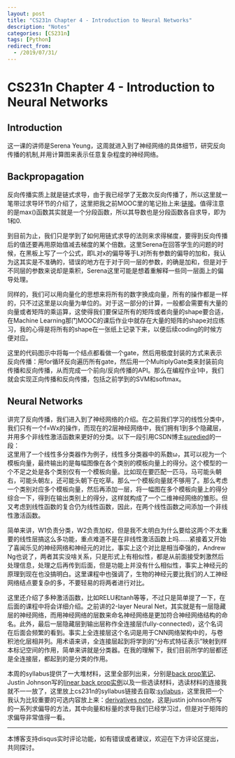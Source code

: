 ```yaml
---
layout: post
title: "CS231n Chapter 4 - Introduction to Neural Networks"
description: "Notes"
categories: [CS231n]
tags: [Python]
redirect_from:
  - /2019/07/31/
---
```


# CS231n Chapter 4 - Introduction to Neural Networks      

## Introduction  

这一课的讲师是Serena Yeung，这周就进入到了神经网络的具体细节，研究反向传播的机制,并用计算图来表示任意复杂程度的神经网络。  

## Backpropagation  

反向传播实质上就是链式求导，由于我已经学了无数次反向传播了，所以这里就一笔带过求导环节的介绍了，这里把我之前MOOC里的笔记抬上来:[链接](http://justin-yu.me/blog/2019/02/16/Neural-Network-and-Deep-Learning-Chapter-3/)。值得注意的是max()函数其实就是一个分段函数，所以其导数也是分段函数各自求导，即为1和0.    

到目前为止，我们只是学到了如何用链式求导的法则来求得梯度，要得到反向传播后的值还要再用原始值减去梯度的某个倍数。这里Serena在回答学生的问题的时候，在黑板上写了一个公式，即L对x的偏导等于L对所有参数的偏导的加和，我认为这其实是不准确的，错误的地方在于对于同一层的参数，的确是加和，但是对于不同层的参数来说却是乘积，Serena这里可能是想着重解释一些同一层面上的偏导处理。  

同样的，我们可以用向量化的思想来将所有的数字换成向量，所有的操作都是一样的，只不过这里是以向量为单位的。对于这一部分的计算，一般都会需要有大量的向量或者矩阵的乘运算，这使得我们要保证所有的矩阵或者向量的shape要合适，在Machine Learning那门MOOC的课后作业中就存在大量的矩阵的shape对应练习，我的心得是将所有的shape在一张纸上记录下来，以便后续coding的时候方便对应。  

这里的代码图示中将每一个结点都看做一个gate，然后用极度封装的方式来表示反向传播：用for循环反向遍历所有gate，然后用一个MultiplyGate类来封装前向传播和反向传播，从而完成一个前向/反向传播的API。那么在编程作业1中，我们就会实现正向传播和反向传播，包括之前学到的SVM和softmax。  

## Neural Networks  

讲完了反向传播，我们进入到了神经网络的介绍。在之前我们学习的线性分类中，我们只有一个f=Wx的操作，而现在的2层神经网络中，我们拥有1到多个隐藏层，并用多个非线性激活函数来更好的分类。以下一段引用CSDN博主[suredied](https://blog.csdn.net/suredied/article/details/82320317)的一段：  
这里用了一个线性多分类器作为例子，线性多分类器中的系数ω，其可以视为一个模板向量，最终输出的是每幅图像在各个类别的模板向量上的得分。这个模型的一个不足之处是各个类别仅有一个模板向量。比如现在要匹配一匹马，马可能头朝右，可能头朝左，还可能头朝下在吃草。那么一个模板向量就不够用了。那么考虑一个类别对应多个模板向量，然后再添加一层，将一幅图在多个模板向量上的得分综合一下，得到在输出类别上的得分，这样就构成了一个二维神经网络的雏形。但又考虑到线性函数的复合仍为线性函数，因此，在两个线性函数之间添加一个非线性激活函数。  

简单来讲，W1负责分类，W2负责加权，但是我不太明白为什么要给这两个不太重要的线性层搞这么多功能，重点难道不是在非线性激活函数上吗……紧接着又开始了喜闻乐见的神经网络和神经元的对比，事实上这个对比是相当牵强的，Andrew Ng也说了，两者其实没啥关系，只是形式上有相似性，都是从前面接受刺激然后处理信息，处理之后再传到后面，但是功能上并没有什么相似性，事实上神经元的原理到现在也没搞明白。这里课程中也强调了，生物的神经元要比我们的人工神经网络结点要复杂的多，不要轻易的将两者进行对比。  

这里还介绍了多种激活函数，比如RELU和tanh等等，不过只是简单提了一下，在后面的课程中将会详细介绍。之前讲的2-layer Neural Net，其实就是有一层隐藏层的神经网络，而用神经网络的层数来命名神经网络是更加符合神经网络结构的命名。此外，最后一层隐藏层到输出层称作全连接层(fully-connected)，这个名词在后面会频繁的看到。事实上全连接层这个名词是用于CNN网络架构中的，与卷积池化层相并列。用术语来讲，全连接层起到将学到的“分布式特征表示”映射到样本标记空间的作用，简单来讲就是分类器。在我的理解下，我们目前所学的层都还是全连接层，都起到的是分类的作用。  

本周的syllabus提供了一大堆材料，这里全部列出来，分别是[back prop笔记](https://cs231n.github.io/optimization-2/)、Justin Johnson写的[linear back prop实例](http://cs231n.stanford.edu/handouts/linear-backprop.pdf)以及一些选读材料，选读材料的连接我就不一一放了，这里放上cs231n的syllabus链接去自取:[syllabus](http://cs231n.stanford.edu/syllabus.html)，这里我把一个我认为比较重要的可选内容放上来：[derivatives note](http://cs231n.stanford.edu/handouts/derivatives.pdf)，这是justin johnson所写的一系列求偏导的方法，其中向量和标量的求导我们已经学习过，但是对于矩阵的求偏导非常值得一看。  

---
本博客支持disqus实时评论功能，如有错误或者建议，欢迎在下方评论区提出，共同探讨。  
